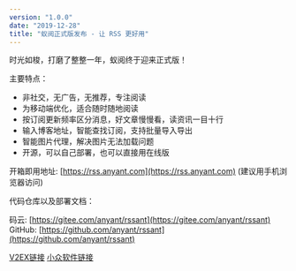 ```yaml
---
version: "1.0.0"
date: "2019-12-28"
title: "蚁阅正式版发布 - 让 RSS 更好用"
---
```


时光如梭，打磨了整整一年，蚁阅终于迎来正式版！

主要特点：

- 非社交，无广告，无推荐，专注阅读
- 为移动端优化，适合随时随地阅读
- 按订阅更新频率区分消息，好文章慢慢看，读资讯一目十行
- 输入博客地址，智能查找订阅，支持批量导入导出
- 智能图片代理，解决图片无法加载问题
- 开源，可以自己部署，也可以直接用在线版

开箱即用地址: [https://rss.anyant.com](https://rss.anyant.com) (建议用手机浏览器访问)

代码仓库以及部署文档：

码云: [https://gitee.com/anyant/rssant](https://gitee.com/anyant/rssant)
GitHub: [https://github.com/anyant/rssant](https://github.com/anyant/rssant)

[V2EX链接](https://www.v2ex.com/t/633265)
[小众软件链接](https://www.appinn.com/anyant-rss-reader/)
